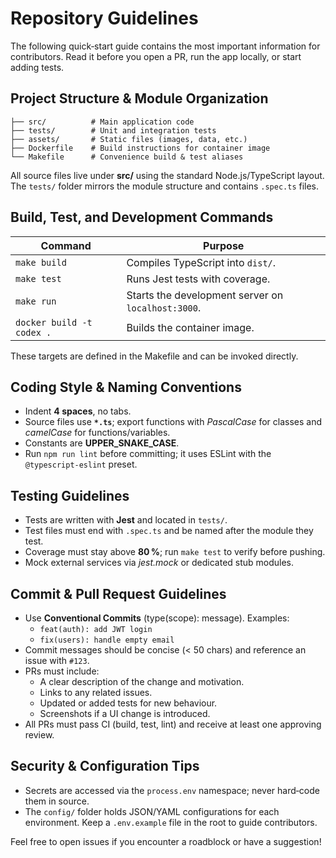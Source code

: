 # Repository Guidelines

The following quick‑start guide contains the most important information for contributors.
Read it before you open a PR, run the app locally, or start adding tests.

## Project Structure & Module Organization
```
├── src/          # Main application code
├── tests/        # Unit and integration tests
├── assets/       # Static files (images, data, etc.)
├── Dockerfile    # Build instructions for container image
└── Makefile      # Convenience build & test aliases
```
All source files live under **src/** using the standard Node.js/TypeScript layout. The
`tests/` folder mirrors the module structure and contains `.spec.ts` files.

## Build, Test, and Development Commands
| Command | Purpose |
|---------|---------|
| `make build` | Compiles TypeScript into `dist/`. |
| `make test` | Runs Jest tests with coverage. |
| `make run` | Starts the development server on `localhost:3000`. |
| `docker build -t codex .` | Builds the container image. |

These targets are defined in the Makefile and can be invoked directly.

## Coding Style & Naming Conventions
* Indent **4 spaces**, no tabs.
* Source files use **`*.ts`**; export functions with *PascalCase* for classes and
  *camelCase* for functions/variables.
* Constants are **UPPER_SNAKE_CASE**.
* Run `npm run lint` before committing; it uses ESLint with the `@typescript-eslint` preset.

## Testing Guidelines
* Tests are written with **Jest** and located in `tests/`.
* Test files must end with `.spec.ts` and be named after the module they test.
* Coverage must stay above **80 %**; run `make test` to verify before pushing.
* Mock external services via *jest.mock* or dedicated stub modules.

## Commit & Pull Request Guidelines
* Use **Conventional Commits** (type(scope): message). Examples:
  * `feat(auth): add JWT login`
  * `fix(users): handle empty email`
* Commit messages should be concise (< 50 chars) and reference an issue with `#123`.
* PRs must include:
  * A clear description of the change and motivation.
  * Links to any related issues.
  * Updated or added tests for new behaviour.
  * Screenshots if a UI change is introduced.
* All PRs must pass CI (build, test, lint) and receive at least one approving review.

## Security & Configuration Tips
* Secrets are accessed via the `process.env` namespace; never hard‑code them in source.
* The `config/` folder holds JSON/YAML configurations for each environment. Keep
  a `.env.example` file in the root to guide contributors.

Feel free to open issues if you encounter a roadblock or have a suggestion!
